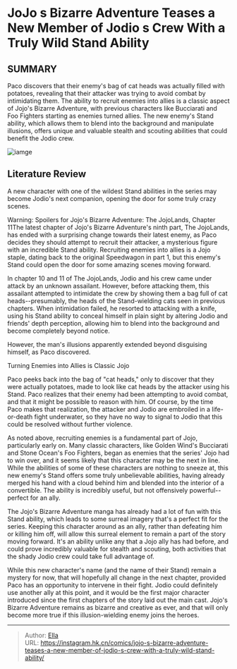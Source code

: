 # JoJo s Bizarre Adventure Teases a New Member of Jodio s Crew With a Truly Wild Stand Ability


## SUMMARY 



  Paco discovers that their enemy&#39;s bag of cat heads was actually filled with potatoes, revealing that their attacker was trying to avoid combat by intimidating them.   The ability to recruit enemies into allies is a classic aspect of Jojo&#39;s Bizarre Adventure, with previous characters like Bucciarati and Foo Fighters starting as enemies turned allies.   The new enemy&#39;s Stand ability, which allows them to blend into the background and manipulate illusions, offers unique and valuable stealth and scouting abilities that could benefit the Jodio crew.  

![iamge](https://static1.srcdn.com/wordpress/wp-content/uploads/2024/01/jjba-jodio-dragona.jpg)

## Literature Review

A new character with one of the wildest Stand abilities in the series may become Jodio&#39;s next companion, opening the door for some truly crazy scenes.




Warning: Spoilers for Jojo&#39;s Bizarre Adventure: The JojoLands, Chapter 11The latest chapter of Jojo&#39;s Bizarre Adventure&#39;s ninth part, The JojoLands, has ended with a surprising change towards their latest enemy, as Paco decides they should attempt to recruit their attacker, a mysterious figure with an incredible Stand ability. Recruiting enemies into allies is a Jojo staple, dating back to the original Speedwagon in part 1, but this enemy&#39;s Stand could open the door for some amazing scenes moving forward.




In chapter 10 and 11 of The JojoLands, Jodio and his crew came under attack by an unknown assailant. However, before attacking them, this assailant attempted to intimidate the crew by showing them a bag full of cat heads--presumably, the heads of the Stand-wielding cats seen in previous chapters. When intimidation failed, he resorted to attacking with a knife, using his Stand ability to conceal himself in plain sight by altering Jodio and friends&#39; depth perception, allowing him to blend into the background and become completely beyond notice.

          

However, the man&#39;s illusions apparently extended beyond disguising himself, as Paco discovered.


 Turning Enemies into Allies is Classic Jojo 
          




Paco peeks back into the bag of &#34;cat heads,&#34; only to discover that they were actually potatoes, made to look like cat heads by the attacker using his Stand. Paco realizes that their enemy had been attempting to avoid combat, and that it might be possible to reason with him. Of course, by the time Paco makes that realization, the attacker and Jodio are embroiled in a life-or-death fight underwater, so they have no way to signal to Jodio that this could be resolved without further violence.

As noted above, recruiting enemies is a fundamental part of Jojo, particularly early on. Many classic characters, like Golden Wind&#39;s Bucciarati and Stone Ocean&#39;s Foo Fighters, began as enemies that the series&#39; Jojo had to win over, and it seems likely that this character may be the next in line. While the abilities of some of these characters are nothing to sneeze at, this new enemy&#39;s Stand offers some truly unbelievable abilities, having already merged his hand with a cloud behind him and blended into the interior of a convertible. The ability is incredibly useful, but not offensively powerful--perfect for an ally.




The Jojo&#39;s Bizarre Adventure manga has already had a lot of fun with this Stand ability, which leads to some surreal imagery that&#39;s a perfect fit for the series. Keeping this character around as an ally, rather than defeating him or killing him off, will allow this surreal element to remain a part of the story moving forward. It&#39;s an ability unlike any that a Jojo ally has had before, and could prove incredibly valuable for stealth and scouting, both activities that the shady Jodio crew could take full advantage of.

While this new character&#39;s name (and the name of their Stand) remain a mystery for now, that will hopefully all change in the next chapter, provided Paco has an opportunity to intervene in their fight. Jodio could definitely use another ally at this point, and it would be the first major character introduced since the first chapters of the story laid out the main cast. Jojo&#39;s Bizarre Adventure remains as bizarre and creative as ever, and that will only become more true if this illusion-wielding enemy joins the heroes.






---

> Author: [Ella](https://instagram.hk.cn/)  
> URL: https://instagram.hk.cn/comics/jojo-s-bizarre-adventure-teases-a-new-member-of-jodio-s-crew-with-a-truly-wild-stand-ability/  

